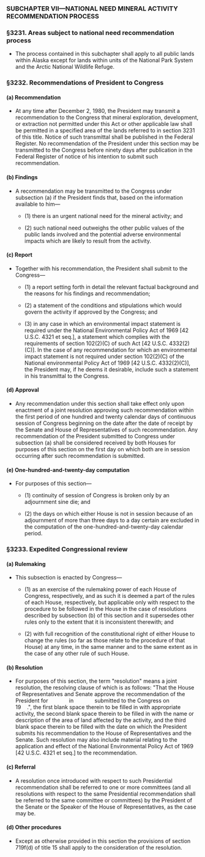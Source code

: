 ### SUBCHAPTER VII—NATIONAL NEED MINERAL ACTIVITY RECOMMENDATION PROCESS

### §3231. Areas subject to national need recommendation process
* The process contained in this subchapter shall apply to all public lands within Alaska except for lands within units of the National Park System and the Arctic National Wildlife Refuge.

### §3232. Recommendations of President to Congress
#### (a) Recommendation
* At any time after December 2, 1980, the President may transmit a recommendation to the Congress that mineral exploration, development, or extraction not permitted under this Act or other applicable law shall be permitted in a specified area of the lands referred to in section 3231 of this title. Notice of such transmittal shall be published in the Federal Register. No recommendation of the President under this section may be transmitted to the Congress before ninety days after publication in the Federal Register of notice of his intention to submit such recommendation.

#### (b) Findings
* A recommendation may be transmitted to the Congress under subsection (a) if the President finds that, based on the information available to him—

  * (1) there is an urgent national need for the mineral activity; and

  * (2) such national need outweighs the other public values of the public lands involved and the potential adverse environmental impacts which are likely to result from the activity.

#### (c) Report
* Together with his recommendation, the President shall submit to the Congress—

  * (1) a report setting forth in detail the relevant factual background and the reasons for his findings and recommendation;

  * (2) a statement of the conditions and stipulations which would govern the activity if approved by the Congress; and

  * (3) in any case in which an environmental impact statement is required under the National Environmental Policy Act of 1969 [42 U.S.C. 4321 et seq.], a statement which complies with the requirements of section 102(2)(C) of such Act [42 U.S.C. 4332(2)(C)]. In the case of any recommendation for which an environmental impact statement is not required under section 102(2)(C) of the National environmental Policy Act of 1969 [42 U.S.C. 4332(2)(C)], the President may, if he deems it desirable, include such a statement in his transmittal to the Congress.

#### (d) Approval
* Any recommendation under this section shall take effect only upon enactment of a joint resolution approving such recommendation within the first period of one hundred and twenty calendar days of continuous session of Congress beginning on the date after the date of receipt by the Senate and House of Representatives of such recommendation. Any recommendation of the President submitted to Congress under subsection (a) shall be considered received by both Houses for purposes of this section on the first day on which both are in session occurring after such recommendation is submitted.

#### (e) One-hundred-and-twenty-day computation
* For purposes of this section—

  * (1) continuity of session of Congress is broken only by an adjournment sine die; and

  * (2) the days on which either House is not in session because of an adjournment of more than three days to a day certain are excluded in the computation of the one-hundred-and-twenty-day calendar period.

### §3233. Expedited Congressional review
#### (a) Rulemaking
* This subsection is enacted by Congress—

  * (1) as an exercise of the rulemaking power of each House of Congress, respectively, and as such it is deemed a part of the rules of each House, respectively, but applicable only with respect to the procedure to be followed in the House in the case of resolutions described by subsection (b) of this section and it supersedes other rules only to the extent that it is inconsistent therewith; and

  * (2) with full recognition of the constitutional right of either House to change the rules (so far as those relate to the procedure of that House) at any time, in the same manner and to the same extent as in the case of any other rule of such House.

#### (b) Resolution
* For purposes of this section, the term "resolution" means a joint resolution, the resolving clause of which is as follows: "That the House of Representatives and Senate approve the recommendation of the President for &nbsp;&nbsp;&nbsp;&nbsp;&nbsp;&nbsp;&nbsp;&nbsp;&nbsp;&nbsp;&nbsp;&nbsp; in &nbsp;&nbsp;&nbsp;&nbsp;&nbsp;&nbsp;&nbsp;&nbsp;&nbsp;&nbsp;&nbsp;&nbsp; submitted to the Congress on &nbsp;&nbsp;&nbsp;&nbsp;&nbsp;&nbsp;&nbsp;&nbsp;&nbsp;&nbsp;&nbsp;&nbsp; 19&nbsp;&nbsp;&nbsp;&nbsp;.", the first blank space therein to be filled in with appropriate activity, the second blank space therein to be filled in with the name or description of the area of land affected by the activity, and the third blank space therein to be filled with the date on which the President submits his recommendation to the House of Representatives and the Senate. Such resolution may also include material relating to the application and effect of the National Environmental Policy Act of 1969 [42 U.S.C. 4321 et seq.] to the recommendation.

#### (c) Referral
* A resolution once introduced with respect to such Presidential recommendation shall be referred to one or more committees (and all resolutions with respect to the same Presidential recommendation shall be referred to the same committee or committees) by the President of the Senate or the Speaker of the House of Representatives, as the case may be.

#### (d) Other procedures
* Except as otherwise provided in this section the provisions of section 719f(d) of title 15 shall apply to the consideration of the resolution.